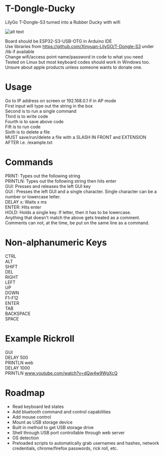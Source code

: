 # T-Dongle-Ducky
LilyGo T-Dongle-S3 turned into a Rubber Ducky with wifi

![alt text](https://i.imgur.com/A33v6q3.png)

Board should be ESP32-S3-USB-OTG in Arduino IDE  
Use libraries from https://github.com/Xinyuan-LilyGO/T-Dongle-S3 under /lib if available  
Change wifi/access point name/password in code to what you need  
Tested on Linux but most keyboard codes should work in Windows too. Unsure about apple products unless someone wants to donate one.  

# Usage

Go to IP address on screen or 192.168.0.1 if in AP mode  
First input will type out the string in the box  
Second is to run a single command  
Third is to write code  
Fourth is to save above code  
Fift is to run code  
Sixth is to delete a file  
MUST save/run/delete a file with a SLASH IN FRONT and EXTENSION AFTER i.e. /example.txt  

# Commands 
PRINT: Types out the following string  
PRINTLN: Types out the following string then hits enter  
GUI: Presses and releases the left GUI key  
GUI : Presses the left GUI and a single character. Single character can be a number or lowercase letter.  
DELAY x: Waits x ms  
ENTER: Hits enter  
HOLD: Holds a single key. If letter, then it has to be lowercase.  
Anything that doesn't match the above gets treated as a comment. Comments can not, at the time, be put on the same line as a command.  

# Non-alphanumeric Keys
CTRL  
ALT  
SHIFT  
DEL  
RIGHT  
LEFT  
UP  
DOWN  
F1-F12  
ENTER  
TAB  
BACKSPACE  
SPACE  

# Example Rickroll
GUI  
DELAY 500  
PRINTLN web  
DELAY 1000  
PRINTLN www.youtube.com/watch?v=dQw4w9WgXcQ  

# Roadmap  
- Read keyboard led states  
- Add bluetooth command and control capabilities
- Add mouse control  
- Mount as USB storage device  
- Built in method to get USB storage drive
- Shell through USB port controllable through web server  
- OS detection  
- Preloaded scripts to automatically grab usernames and hashes, network credentials, chrome/firefox passwords, rick roll, etc. 
